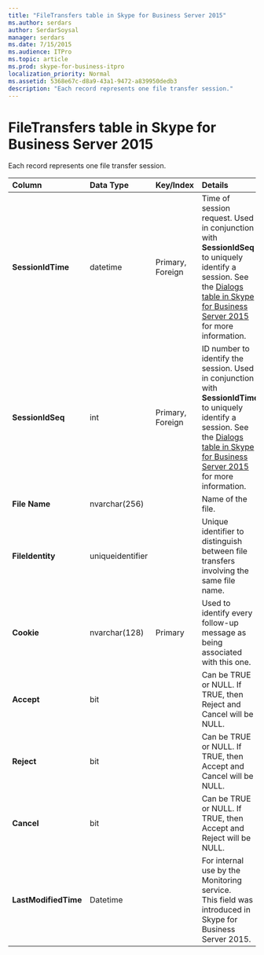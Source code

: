 ```yaml
---
title: "FileTransfers table in Skype for Business Server 2015"
ms.author: serdars
author: SerdarSoysal
manager: serdars
ms.date: 7/15/2015
ms.audience: ITPro
ms.topic: article
ms.prod: skype-for-business-itpro
localization_priority: Normal
ms.assetid: 5368e67c-d8a9-43a1-9472-a839950dedb3
description: "Each record represents one file transfer session."
---
```


# FileTransfers table in Skype for Business Server 2015
 
Each record represents one file transfer session.
  
|**Column**|**Data Type**|**Key/Index**|**Details**|
|:-----|:-----|:-----|:-----|
|**SessionIdTime** <br/> |datetime  <br/> |Primary, Foreign  <br/> |Time of session request. Used in conjunction with **SessionIdSeq** to uniquely identify a session. See the [Dialogs table in Skype for Business Server 2015](dialogs.md) for more information. <br/> |
|**SessionIdSeq** <br/> |int  <br/> |Primary, Foreign  <br/> |ID number to identify the session. Used in conjunction with **SessionIdTime** to uniquely identify a session. See the [Dialogs table in Skype for Business Server 2015](dialogs.md) for more information. <br/> |
|**File Name** <br/> |nvarchar(256)  <br/> ||Name of the file.  <br/> |
|**FileIdentity** <br/> |uniqueidentifier  <br/> ||Unique identifier to distinguish between file transfers involving the same file name.  <br/> |
|**Cookie** <br/> |nvarchar(128)  <br/> |Primary  <br/> |Used to identify every follow-up message as being associated with this one.  <br/> |
|**Accept** <br/> |bit  <br/> ||Can be TRUE or NULL. If TRUE, then Reject and Cancel will be NULL.  <br/> |
|**Reject** <br/> |bit  <br/> ||Can be TRUE or NULL. If TRUE, then Accept and Cancel will be NULL.  <br/> |
|**Cancel** <br/> |bit  <br/> ||Can be TRUE or NULL. If TRUE, then Accept and Reject will be NULL.  <br/> |
|**LastModifiedTime** <br/> |Datetime  <br/> ||For internal use by the Monitoring service.  <br/> This field was introduced in Skype for Business Server 2015.  <br/> |
   

